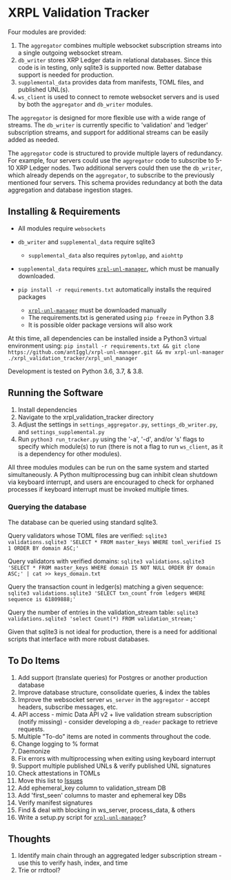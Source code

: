 # XRPL Validation Tracker
Four modules are provided:
1. The `aggregator` combines multiple websocket subscription streams into a single outgoing websocket stream.
2. `db_writer` stores XRP Ledger data in relational databases. Since this code is in testing, only sqlite3 is supported now. Better database support is needed for production.
3. `supplemental_data` provides data from manifests, TOML files, and published UNL(s).
4. `ws_client` is used to connect to remote websocket servers and is used by both the `aggregator` and `db_writer` modules.

The `aggregator` is designed for more flexible use with a wide range of streams. The `db_writer` is currently specific to 'validation' and 'ledger' subscription streams, and support for additional streams can be easily added as needed.

The `aggregator` code is structured to provide multiple layers of redundancy. For example, four servers could use the `aggregator` code to subscribe to 5-10 XRP Ledger nodes. Two additional servers could then use the `db_writer`, which already depends on the `aggregator`, to subscribe to the previously mentioned four servers. This schema provides redundancy at both the data aggregation and database ingestion stages.

## Installing & Requirements
* All modules require `websockets`
* `db_writer` and `supplemental_data` require sqlite3

  * `supplemental_data` also requires `pytomlpp`, and `aiohttp`
* `supplemental_data` requires [`xrpl-unl-manager`], which must be manually downloaded.
* `pip install -r requirements.txt` automatically installs the required packages

  * [`xrpl-unl-manager`] must be downloaded manually
  * The requirements.txt is generated using `pip freeze` in Python 3.8
  * It is possible older package versions will also work

At this time, all dependencies can be installed inside a Python3 virtual environment using:
`pip install -r requirements.txt && git clone https://github.com/antIggl/xrpl-unl-manager.git && mv xrpl-unl-manager ./xrpl_validation_tracker/xrpl_unl_manager`

Development is tested on Python 3.6, 3.7, & 3.8.

## Running the Software
1. Install dependencies
2. Navigate to the xrpl_validation_tracker directory
3. Adjust the settings in `settings_aggregator.py`, `settings_db_writer.py`, and `settings_supplemental.py`
4. Run `python3 run_tracker.py` using the '-a', '-d', and/or 's' flags to specify which module(s) to run (there is not a flag to run `ws_client`, as it is a dependency for other modules).

All three modules modules can be run on the same system and started simultaneously. A Python multiprocessing bug can inhibit clean shutdown via keyboard interrupt, and users are encouraged to check for orphaned processes if keyboard interrupt must be invoked multiple times.

### Querying the database
The database can be queried using standard sqlite3.

Query validators whose TOML files are verified:
`sqlite3 validations.sqlite3 'SELECT * FROM master_keys WHERE toml_verified IS 1 ORDER BY domain ASC;'`

Query validators with verified domains:
`sqlite3 validations.sqlite3 'SELECT * FROM master_keys WHERE domain IS NOT NULL ORDER BY domain ASC;' | cat >> keys_domain.txt`

Query the transaction count in ledger(s) matching a given sequence:
`sqlite3 validations.sqlite3 'SELECT txn_count from ledgers WHERE sequence is 61809888;'`

Query the number of entries in the validation_stream table:
`sqlite3 validations.sqlite3 'select Count(*) FROM validation_stream;'`

Given that sqlite3 is not ideal for production, there is a need for additional scripts that interface with more robust databases.

## To Do Items
1. Add support (translate queries) for Postgres or another production database
2. Improve database structure, consolidate queries, & index the tables
3. Improve the websocket server `ws_server` in the `aggregator` - accept headers, subscribe messages, etc.
4. API access - mimic Data API v2 + live validation stream subscription (notify missing) - consider developing a `db_reader` package to retrieve requests.
5. Multiple "To-do" items are noted in comments throughout the code.
6. Change logging to % format
7. Daemonize
8. Fix errors with multiprocessing when exiting using keyboard interrupt
9. Support multiple published UNLs & verify published UNL signatures
10. Check attestations in TOMLs
13. Move this list to [Issues]
14. Add ephemeral_key column to validation_stream DB
15. Add 'first_seen' columns to master and ephemeral key DBs
16. Verify manifest signatures
17. Find & deal with blocking in ws_server, process_data, & others
18. Write a setup.py script for [`xrpl-unl-manager`]?

## Thoughts
1. Identify main chain through an aggregated ledger subscription stream - use this to verify hash, index, and time
2. Trie or rrdtool?

[`xrpl-unl-manager`]:https://github.com/antIggl/xrpl-unl-manager
[Issues]:https://github.com/crypticrabbit/xrpl-validation-tracker/issues
